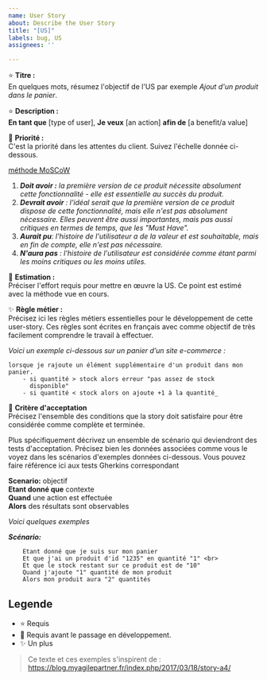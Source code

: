 ```yaml
---
name: User Story
about: Describe the User Story
title: "[US]"
labels: bug, US
assignees: ''

---
```


:star: **Titre :**<br>
En quelques mots, résumez l'objectif de l'US par exemple _Ajout d'un produit dans le panier_.

:star: **Description :**<br>
**En tant que** [type of user], **Je veux** [an action] **afin de** [a benefit/a value]

:star2: **Priorité :**<br>
C'est la priorité dans les attentes du client. Suivez l'échelle donnée ci-dessous.

[méthode MoSCoW](https://paper-leaf.com/insights/prioritize-user-stories/)

1. _**Doit avoir :** la première version de ce produit nécessite absolument cette fonctionnalité - elle est essentielle
   au succès du produit._
2. _**Devrait avoir** : l'idéal serait que la première version de ce produit dispose de cette fonctionnalité, mais elle
   n'est pas absolument nécessaire. Elles peuvent être aussi importantes, mais pas aussi critiques en termes de temps,
   que les "Must Have"._
3. _**Aurait pu**: l'histoire de l'utilisateur a de la valeur et est souhaitable, mais en fin de compte, elle n'est pas
   nécessaire._
4. _**N'aura pas** : l'histoire de l'utilisateur est considérée comme étant parmi les moins critiques ou les moins
   utiles._

:star2: **Estimation :**<br>
Préciser l'effort requis pour mettre en œuvre la US.
Ce point est estimé avec la méthode vue en cours.

:sparkles: **Règle métier :**<br>
Précisez ici les règles métiers essentielles pour le développement de cette user-story.
Ces règles sont écrites en français avec comme objectif de très facilement comprendre le travail à effectuer.

_Voici un exemple ci-dessous sur un panier d’un site e-commerce :_
```
lorsque je rajoute un élément supplémentaire d'un produit dans mon 
panier.
    - si quantité > stock alors erreur "pas assez de stock 
      disponible"
    - si quantité < stock alors on ajoute +1 à la quantité_
```

:star2: **Critère d'acceptation**<br>
Précisez l'ensemble des conditions que la story doit satisfaire pour être considérée comme complète et terminée.

Plus spécifiquement décrivez un ensemble de scénario qui deviendront des tests d'acceptation. 
Précisez bien les données associées comme vous le voyez dans les scénarios d'exemples données ci-dessous. 
Vous pouvez faire référence ici aux tests Gherkins correspondant

**Scenario:** objectif<br>
**Etant donné que** contexte<br>
**Quand** une action est effectuée<br>
**Alors** des résultats sont observables<br>

_Voici quelques exemples_<br>

_**Scénario:**_<br>
```
    Etant donné que je suis sur mon panier 
    Et que j'ai un produit d'id "1235" en quantité "1" <br>
    Et que le stock restant sur ce produit est de "10"
    Quand j'ajoute "1" quantité de mon produit
    Alors mon produit aura "2" quantités
```
## Legende 
- :star:  Requis 
- :star2: Requis avant le passage en développement.
- :sparkles: Un plus

> Ce texte et ces exemples s'inspirent de  : https://blog.myagilepartner.fr/index.php/2017/03/18/story-a4/
